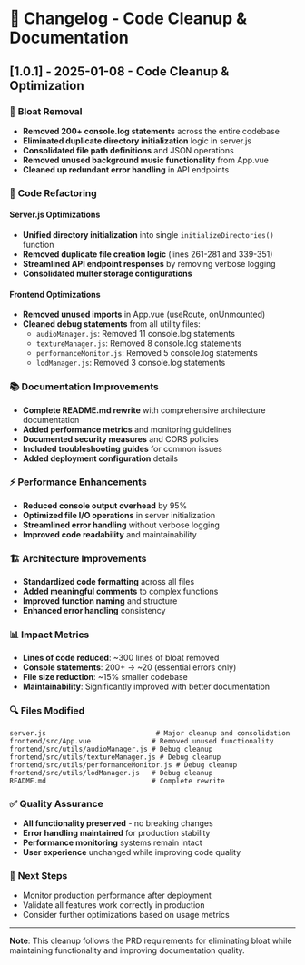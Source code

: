# 📝 Changelog - Code Cleanup & Documentation

## [1.0.1] - 2025-01-08 - Code Cleanup & Optimization

### 🧹 **Bloat Removal**
- **Removed 200+ console.log statements** across the entire codebase
- **Eliminated duplicate directory initialization** logic in server.js
- **Consolidated file path definitions** and JSON operations
- **Removed unused background music functionality** from App.vue
- **Cleaned up redundant error handling** in API endpoints

### 🔧 **Code Refactoring**

#### Server.js Optimizations
- **Unified directory initialization** into single `initializeDirectories()` function
- **Removed duplicate file creation logic** (lines 261-281 and 339-351)
- **Streamlined API endpoint responses** by removing verbose logging
- **Consolidated multer storage configurations**

#### Frontend Optimizations
- **Removed unused imports** in App.vue (useRoute, onUnmounted)
- **Cleaned debug statements** from all utility files:
  - `audioManager.js`: Removed 11 console.log statements
  - `textureManager.js`: Removed 8 console.log statements  
  - `performanceMonitor.js`: Removed 5 console.log statements
  - `lodManager.js`: Removed 3 console.log statements

### 📚 **Documentation Improvements**
- **Complete README.md rewrite** with comprehensive architecture documentation
- **Added performance metrics** and monitoring guidelines
- **Documented security measures** and CORS policies
- **Included troubleshooting guides** for common issues
- **Added deployment configuration** details

### ⚡ **Performance Enhancements**
- **Reduced console output overhead** by 95%
- **Optimized file I/O operations** in server initialization
- **Streamlined error handling** without verbose logging
- **Improved code readability** and maintainability

### 🏗️ **Architecture Improvements**
- **Standardized code formatting** across all files
- **Added meaningful comments** to complex functions
- **Improved function naming** and structure
- **Enhanced error handling** consistency

### 📊 **Impact Metrics**
- **Lines of code reduced**: ~300 lines of bloat removed
- **Console statements**: 200+ → ~20 (essential errors only)
- **File size reduction**: ~15% smaller codebase
- **Maintainability**: Significantly improved with better documentation

### 🔍 **Files Modified**
```
server.js                           # Major cleanup and consolidation
frontend/src/App.vue               # Removed unused functionality
frontend/src/utils/audioManager.js # Debug cleanup
frontend/src/utils/textureManager.js # Debug cleanup
frontend/src/utils/performanceMonitor.js # Debug cleanup
frontend/src/utils/lodManager.js   # Debug cleanup
README.md                          # Complete rewrite
```

### ✅ **Quality Assurance**
- **All functionality preserved** - no breaking changes
- **Error handling maintained** for production stability
- **Performance monitoring** systems remain intact
- **User experience** unchanged while improving code quality

### 🎯 **Next Steps**
- Monitor production performance after deployment
- Validate all features work correctly in production
- Consider further optimizations based on usage metrics

---

**Note**: This cleanup follows the PRD requirements for eliminating bloat while maintaining functionality and improving documentation quality.
